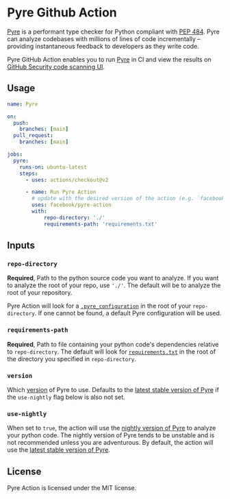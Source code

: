 # Pyre Github Action

[Pyre](https://pyre-check.org/) is a performant type checker for Python compliant with [PEP 484](https://www.python.org/dev/peps/pep-0484/). Pyre can analyze codebases with millions of lines of code incrementally – providing instantaneous feedback to developers as they write code.

Pyre GitHub Action enables you to run [Pyre](https://pyre-check.org/docs/getting-started/) in CI and view the results on [GitHub Security code scanning UI](https://docs.github.com/code-security/code-scanning/automatically-scanning-your-code-for-vulnerabilities-and-errors/managing-code-scanning-alerts-for-your-repository#viewing-the-alerts-for-a-repository).


## Usage
```yml
name: Pyre

on:
  push:
    branches: [main]
  pull_request:
    branches: [main]

jobs:
  pyre:
    runs-on: ubuntu-latest
    steps:
      - uses: actions/checkout@v2

      - name: Run Pyre Action
        # update with the desired version of the action (e.g. `facebook/pyre-action@v0.0.1`)
        uses: facebook/pyre-action
        with:
            repo-directory: './'
            requirements-path: 'requirements.txt'

```

## Inputs
### `repo-directory`

**Required**, Path to the python source code you want to analyze. If you want to analyze the root of your repo, use `'./'`. The default will be to analyze the root of your repository.

Pyre Action will look for a [`.pyre_configuration`](https://pyre-check.org/docs/configuration/#configuration-files) in the root of your `repo-directory`. If one cannot be found, a default Pyre configuration will be used.

### `requirements-path`

**Required**, Path to file containing your python code's dependencies relative to `repo-directory`. The default will look for [`requirements.txt`](https://pip.pypa.io/en/latest/reference/requirements-file-format/) in the root of the directory you specified in `repo-directory`.

### `version`
Which [version](https://pypi.org/project/pyre-check/#history) of Pyre to use. Defaults to the [latest stable version of Pyre](https://pypi.org/project/pyre-check/) if the `use-nightly` flag below is also not set.

### `use-nightly`

When set to `true`, the action will use the [nightly version of Pyre](https://pypi.org/project/pyre-check-nightly/) to analyze your python code. The nightly version of Pyre tends to be unstable and is not recommended unless you are adventurous. By default, the action will use the [latest stable version of Pyre](https://pypi.org/project/pyre-check/).


## License

Pyre Action is licensed under the MIT license.
